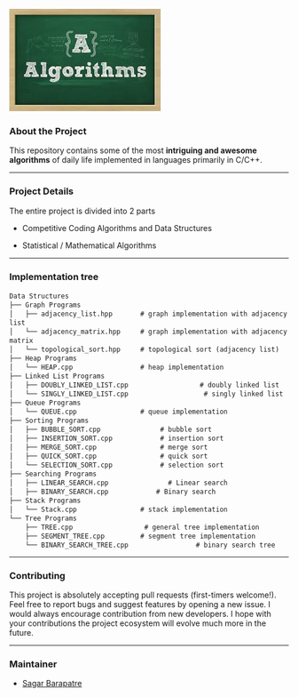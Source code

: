 
  
  ![](https://github.com/codeIIEST/Algorithms/blob/master/algocodeiiest.jpg)
  
  ### About the Project

This repository contains some of the most **intriguing and awesome algorithms** of daily life implemented in languages primarily in C/C++.

--------------------------------------------------------------

### Project Details
The entire project is divided into 2 parts

* Competitive Coding Algorithms and Data Structures


* Statistical / Mathematical Algorithms

-----------------------------------------------------------------

### Implementation tree
```
Data Structures
├── Graph Programs
│   ├── adjacency_list.hpp       # graph implementation with adjacency list
│   └── adjacency_matrix.hpp     # graph implementation with adjacency matrix
│   └── topological_sort.hpp     # topological sort (adjacency list)
├── Heap Programs
│   └── HEAP.cpp                 # heap implementation
├── Linked List Programs
│   ├── DOUBLY_LINKED_LIST.cpp                  # doubly linked list 
│   └── SINGLY_LINKED_LIST.cpp                   # singly linked list
├── Queue Programs
│   └── QUEUE.cpp                # queue implementation
├── Sorting Programs
│   ├── BUBBLE_SORT.cpp               # bubble sort
│   ├── INSERTION_SORT.cpp            # insertion sort
│   ├── MERGE_SORT.cpp                # merge sort
│   ├── QUICK_SORT.cpp                # quick sort
│   └── SELECTION_SORT.cpp            # selection sort
├── Searching Programs
│   ├── LINEAR_SEARCH.cpp               # Linear search
│   ├── BINARY_SEARCH.cpp            # Binary search
├── Stack Programs
│   └── Stack.cpp                # stack implementation
└── Tree Programs
    ├── TREE.cpp                  # general tree implementation
    ├── SEGMENT_TREE.cpp         # segment tree implementation
    └── BINARY_SEARCH_TREE.cpp                 # binary search tree
```

--------------------------------------------------------------

### Contributing

This project is absolutely accepting pull requests (first-timers welcome!). Feel free to report bugs and suggest features by opening a new issue.
I would always encourage contribution from new developers. I hope with your contributions the project ecosystem will evolve much more in the future.

---------------------------------------------------

### Maintainer

* [Sagar Barapatre](https://github.com/sagar-barapatre)
